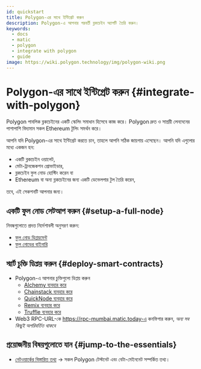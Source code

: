 ```yaml
---
id: quickstart
title: Polygon-এর সাথে ইন্টিগ্রেট করুন
description: Polygon-এ আপনার পরবর্তী ব্লকচেইন অ্যাপটি তৈরি করুন।
keywords:
  - docs
  - matic
  - polygon
  - integrate with polygon
  - guide
image: https://wiki.polygon.technology/img/polygon-wiki.png
---
```


# Polygon-এর সাথে ইন্টিগ্রেট করুন {#integrate-with-polygon}

Polygon পাবলিক ব্লকচেইনের একটি স্কেলিং সমাধান হিসেবে কাজ করে। Polygon দ্রুত ও সাশ্রয়ী লেনদেনের পাশাপাশি বিদ্যমান সকল Ethereum টুলিং সমর্থন করে।

আপনি যদি Polygon-এর সাথে ইন্টিগ্রেট করতে চান, তাহলে আপনি সঠিক জায়গায় এসেছেন। আপনি যদি এগুলোর মধ্যে একজন হন:

- একটি ব্লকচেইন ওয়ালেট,
- মেটা-ট্রানজেকশন প্রোভাইডার,
- ব্লকচেইন ফুল নোড হোস্টিং করেন বা
- Ethereum বা অন্য ব্লকচেইনের জন্য একটি ডেভেলপার টুল তৈরি করেন,

তবে, এই সেকশনটি আপনার জন্য।

## একটি ফুল নোড সেটআপ করুন {#setup-a-full-node}

নিবন্ধগুলোতে প্রদত্ত নির্দেশাবলী অনুসরণ করুন:
* [ফুল নোড ডিপ্লয়মেন্ট](/docs/develop/network-details/full-node-deployment)
* [ফুল নোডের বাইনারি](/docs/develop/network-details/full-node-binaries)

## স্মার্ট চুক্তি ডিপ্লয় করুন {#deploy-smart-contracts}

* Polygon-এ আপনার চুক্তিগুলো ডিপ্লয় করুন
    - [Alchemy ব্যবহার করে](/docs/develop/alchemy)
    - [Chainstack ব্যবহার করে](/docs/develop/chainstack)
    - [QuickNode ব্যবহার করে](/docs/develop/quicknode)
    - [Remix ব্যবহার করে](/docs/develop/remix)
    - [Truffle ব্যবহার করে](/docs/develop/truffle)
* Web3 RPC-URL-কে https://rpc-mumbai.matic.today-এ কনফিগার করুন, *অন্য সব কিছুই অপরিবর্তিত থাকবে*

## প্রয়োজনীয় বিষয়গুলোতে যান {#jump-to-the-essentials}

- [নেটওয়ার্কের বিস্তারিত তথ্য](/docs/integrate/network-detail) -> সকল Polygon টেস্টনেট এবং বেটা-মেইননেট সম্পর্কিত তথ্য।
